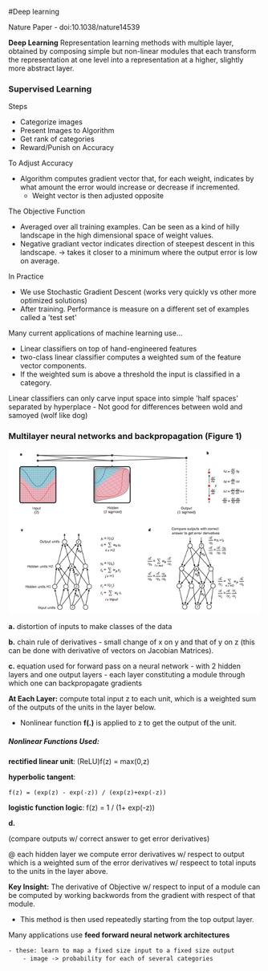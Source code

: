 
#Deep learning

Nature Paper - doi:10.1038/nature14539

__Deep Learning__ Representation learning methods with multiple layer, obtained by composing simple but non-linear modules that each transform the representation at one level into a representation at a higher, slightly more abstract layer.

### Supervised Learning

Steps

- Categorize images
- Present Images to Algorithm
- Get rank of categories
- Reward/Punish on Accuracy

To Adjust Accuracy

- Algorithm computes gradient vector that, for each weight, indicates by what amount the error would increase or decrease if incremented.
	- Weight vector is then adjusted opposite 

The Objective Function

- Averaged over all training examples. Can be seen as a kind of hilly landscape in the high dimensional space of weight values.
- Negative gradiant vector indicates direction of steepest descent in this landscape. -> takes it closer to a minimum where the output error is low on average.

In Practice


- We use Stochastic Gradient Descent (works very quickly vs other more optimized solutions)
- After training. Performance is measure on a different set of examples called a 'test set'

Many current applications of machine learning use...

- Linear classifiers on top of hand-engineered features
- two-class linear classifier computes a weighted sum of the feature vector components.
- If the weighted sum is above a threshold the input is classified in a category.

Linear classifiers can only carve input space into simple 'half spaces' separated by hyperplace
	- Not good for differences between wold and samoyed (wolf like dog)

### Multilayer neural networks and backpropagation (Figure 1)

![alt tag](https://github.com/amsully/binds_lab/blob/master/notes/DeepLearningReview_Nature/resources/Figure1.png)

**a.** distortion of inputs to make classes of the data

**b.** chain rule of derivatives
	- small change of x on y and that of y on z (this can be done with derivative of vectors on Jacobian Matrices).

**c.** equation used for forward pass on a neural network
	- with 2 hidden layers and one output layers
		- each layer constituting a module through which one can backpropagate gradients

__At Each Layer:__ compute total input z to each unit, which is a weighted sum of the outputs of the units in the layer below.

- Nonlinear function **f(.)** is applied to z to get the output of the unit.

##### Nonlinear Functions Used:

__rectified linear unit__: (ReLU)f(z) = max(0,z)

__hyperbolic tangent__:

	f(z) = (exp(z) - exp(-z)) / (exp(z)+exp(-z))

__logistic function logic__:
	f(z) = 1 / (1+ exp(-z))

**d.**

(compare outputs w/ correct answer to get error derivatives)

@ each hidden layer we compute error derivatives w/ respect to output which is a weighted sum of the error derivatives w/ respeect to total inputs to the units in the layer above.

**Key Insight:** The derivative of Objective w/ respect to input of a module can be computed by working backwords from the gradient with respect of that module.

- This method is then used repeatedly starting from the top output layer.

Many applications use **feed forward neural network architectures**

	- these: learn to map a fixed size input to a fixed size output
		- image -> probability for each of several categories











